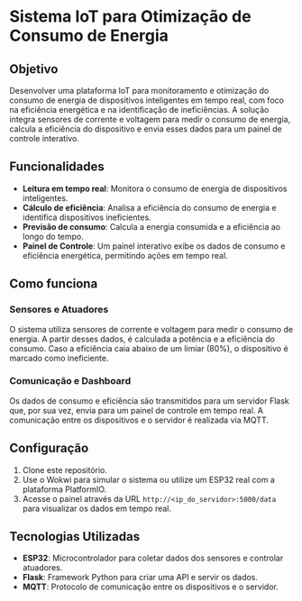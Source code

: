 # Sistema IoT para Otimização de Consumo de Energia

## Objetivo

Desenvolver uma plataforma IoT para monitoramento e otimização do consumo de energia de dispositivos inteligentes em tempo real, com foco na eficiência energética e na identificação de ineficiências. A solução integra sensores de corrente e voltagem para medir o consumo de energia, calcula a eficiência do dispositivo e envia esses dados para um painel de controle interativo.

## Funcionalidades

- **Leitura em tempo real**: Monitora o consumo de energia de dispositivos inteligentes.
- **Cálculo de eficiência**: Analisa a eficiência do consumo de energia e identifica dispositivos ineficientes.
- **Previsão de consumo**: Calcula a energia consumida e a eficiência ao longo do tempo.
- **Painel de Controle**: Um painel interativo exibe os dados de consumo e eficiência energética, permitindo ações em tempo real.
  
## Como funciona

### Sensores e Atuadores

O sistema utiliza sensores de corrente e voltagem para medir o consumo de energia. A partir desses dados, é calculada a potência e a eficiência do consumo. Caso a eficiência caia abaixo de um limiar (80%), o dispositivo é marcado como ineficiente.

### Comunicação e Dashboard

Os dados de consumo e eficiência são transmitidos para um servidor Flask que, por sua vez, envia para um painel de controle em tempo real. A comunicação entre os dispositivos e o servidor é realizada via MQTT.

## Configuração

1. Clone este repositório.
2. Use o Wokwi para simular o sistema ou utilize um ESP32 real com a plataforma PlatformIO.
3. Acesse o painel através da URL `http://<ip_do_servidor>:5000/data` para visualizar os dados em tempo real.

## Tecnologias Utilizadas

- **ESP32**: Microcontrolador para coletar dados dos sensores e controlar atuadores.
- **Flask**: Framework Python para criar uma API e servir os dados.
- **MQTT**: Protocolo de comunicação entre os dispositivos e o servidor.

